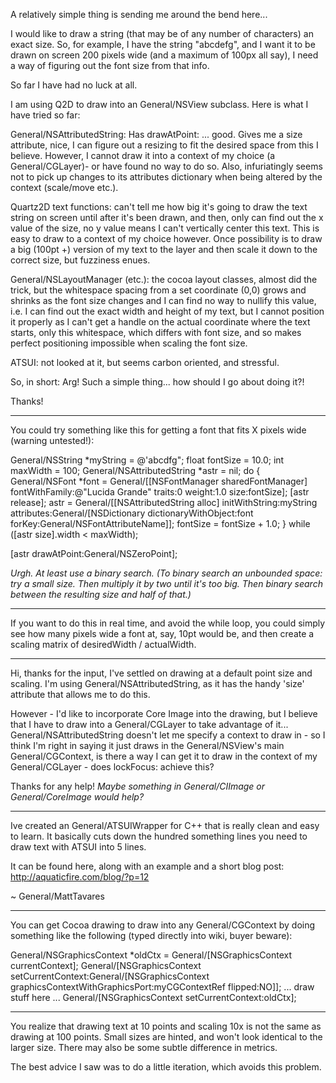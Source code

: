 

A relatively simple thing is sending me around the bend here...

I would like to draw a string (that may be of any number of characters) an exact size. So, for example, I have the string "abcdefg", and I want it to be drawn on screen 200 pixels wide (and a maximum of 100px all say), I need a way of figuring out the font size from that info.

So far I have had no luck at all.

I am using Q2D to draw into an General/NSView subclass. Here is what I have tried so far:

General/NSAttributedString: Has drawAtPoint: ... good. Gives me a size attribute, nice, I can figure out a resizing to fit the desired space from this I believe. However, I cannot draw it into a context of my choice (a General/CGLayer)- or have found no way to do so. Also, infuriatingly seems not to pick up changes to its attributes dictionary when being altered by the context (scale/move etc.).

Quartz2D text functions: can't tell me how big it's going to draw the text string on screen until after it's been drawn, and then, only can find out the x value of the size, no y value means I can't vertically center this text. This is easy to draw to a context of my choice however. Once possibility is to draw a big (100pt +) version of my text to the layer and then scale it down to the correct size, but fuzziness enues.

General/NSLayoutManager (etc.): the cocoa layout classes, almost did the trick, but the whitespace spacing from a set coordinate (0,0) grows and shrinks as the font size changes and I can find no way to nullify this value, i.e. I can find out the exact width and height of my text, but I cannot position it properly as I can't get a handle on the actual coordinate where the text starts, only this whitespace, which differs with font size, and so makes perfect positioning impossible when scaling the font size.

ATSUI: not looked at it, but seems carbon oriented, and stressful.

So, in short: Arg! Such a simple thing... how should I go about doing it?!

Thanks!

----

You could try something like this for getting a font that fits X pixels wide (warning untested!):
    
General/NSString *myString = @'abcdfg";
float fontSize = 10.0;
int maxWidth = 100;
General/NSAttributedString *astr = nil;
do
{
    General/NSFont *font = General/[[NSFontManager sharedFontManager] fontWithFamily:@"Lucida Grande" traits:0 weight:1.0 size:fontSize];
    [astr release];
    astr = General/[[NSAttributedString alloc] initWithString:myString attributes:General/[NSDictionary dictionaryWithObject:font forKey:General/NSFontAttributeName]];
    fontSize = fontSize + 1.0;
} while ([astr size].width < maxWidth);

[astr drawAtPoint:General/NSZeroPoint];


*Urgh. At least use a binary search. (To binary search an unbounded space: try a small size. Then multiply it by two until it's too big. Then binary search between the resulting size and half of that.)*

----

If you want to do this in real time, and avoid the while loop, you could simply see how many pixels wide a font at, say, 10pt would be, and then create a scaling matrix of desiredWidth / actualWidth.

----

Hi, thanks for the input, I've settled on drawing at a default point size and scaling. I'm using General/NSAttributedString, as it has the handy 'size' attribute that allows me to do this.

However - I'd like to incorporate Core Image into the drawing, but I believe that I have to draw into a General/CGLayer to take advantage of it... General/NSAttributedString doesn't let me specify a context to draw in - so I think I'm right in saying it just draws in the General/NSView's main General/CGContext, is there a way I can get it to draw in the context of my General/CGLayer - does lockFocus: achieve this?

Thanks for any help!
*Maybe something in General/CIImage or General/CoreImage would help?*

----

Ive created an General/ATSUIWrapper for C++ that is really clean and easy to learn.  It basically cuts down the hundred something lines you need to draw text with ATSUI into 5 lines.

It can be found here, along with an example and a short blog post: http://aquaticfire.com/blog/?p=12

~ General/MattTavares

----

You can get Cocoa drawing to draw into any General/CGContext by doing something like the following (typed directly into wiki, buyer beware):

    
General/NSGraphicsContext *oldCtx = General/[NSGraphicsContext currentContext];
General/[NSGraphicsContext setCurrentContext:General/[NSGraphicsContext graphicsContextWithGraphicsPort:myCGContextRef flipped:NO]];
... draw stuff here ...
General/[NSGraphicsContext setCurrentContext:oldCtx];


----

You realize that drawing text at 10 points and scaling 10x is not the same as drawing at 100 points. Small sizes are hinted, and won't look identical to the larger size. There may also be some subtle difference in metrics.

The best advice I saw was to do a little iteration, which avoids this problem.
